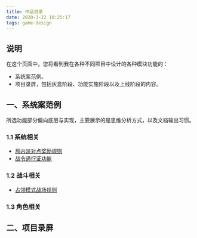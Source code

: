 ```yaml
---
title: 作品目录
date: 2020-3-22 10:25:17
tags: game-design
---
```


## 说明

在这个页面中，您将看到我在各种不同项目中设计的各种模块功能的：

- 系统案范例。
- 项目录屏，包括灰盒阶段、功能实施阶段以及上线阶段的内容。

## 一、系统案范例

所选功能部分偏向底层与实现，主要展示的是思维分析方式，以及文档输出习惯。

### 1.1 系统相关

- [局内派对点奖励规则](https://jianzou.art/2020/gd_sample_ingame_party_point/)
- [战令通行证功能](https://jianzou.art/2020/gd_sample_system_battlepass/)

### 1.2 战斗相关

- [占领模式战场规则](https://jianzou.art/2020/gd_sample_ingame_capture/)

### 1.3 角色相关

## 二、项目录屏



